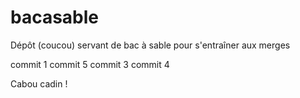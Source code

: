 bacasable
=========

Dépôt (coucou) servant de bac à sable pour s'entraîner aux merges




commit 1
commit 5
commit 3
commit 4

Cabou cadin !
